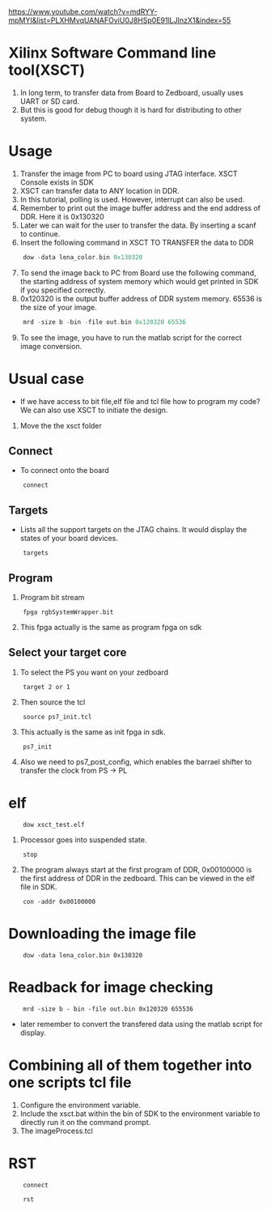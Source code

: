 https://www.youtube.com/watch?v=mdRYY-mpMYI&list=PLXHMvqUANAFOviU0J8HSp0E91lLJInzX1&index=55
# Xilinx Software Command line tool(XSCT)
1. In long term, to transfer data from Board to Zedboard, usually uses UART or SD card.
2. But this is good for debug though it is hard for distributing to other system.

# Usage
1. Transfer the image from PC to board using JTAG interface. XSCT Console exists in SDK
2. XSCT can transfer data to ANY location in DDR.
3. In this tutorial, polling is used. However, interrupt can also be used.
4. Remember to print out the image buffer address and the end address of DDR. Here it is 0x130320
5. Later we can wait for the user to transfer the data. By inserting a scanf to continue.
6. Insert the following command in XSCT TO TRANSFER the data to DDR
```C
    dow -data lena_color.bin 0x130320
```
7. To send the image back to PC from Board use the following command, the starting address of system memory which would get printed in SDK if you specified correctly.
8. 0x120320 is the output buffer address of DDR system memory. 65536 is the size of your image.
```C
    mrd -size b -bin -file out.bin 0x120320 65536
```
9. To see the image, you have to run the matlab script for the correct image conversion.

# Usual case
- If we have access to bit file,elf file and tcl file how to program my code? We can also use XSCT to initiate the design.

1. Move the the xsct folder

## Connect
- To connect onto the board
```
    connect
```

## Targets
- Lists all the support targets on the JTAG chains. It would display the states of your board devices.
```
    targets
```

## Program
1. Program bit stream
```
    fpga rgbSystemWrapper.bit
```
2. This fpga actually is the same as program fpga on sdk

## Select your target core
1. To select the PS you want on your zedboard
```
    target 2 or 1
```
2. Then source the tcl
```
    source ps7_init.tcl
```
3. This actually is the same as init fpga in sdk.
```
    ps7_init
```
4. Also we need to ps7_post_config, which enables the barrael shifter to transfer the clock from PS -> PL


# elf
```
    dow xsct_test.elf
```

1. Processor goes into suspended state.

```
    stop
```
2. The program always start at the first program of DDR, 0x00100000 is the first address of DDR in the zedboard. This can be viewed in the elf file in SDK.

```
    con -addr 0x00100000
```

# Downloading the image file
```
    dow -data lena_color.bin 0x130320
```

# Readback for image checking
```
    mrd -size b - bin -file out.bin 0x120320 655536
```
- later remember to convert the transfered data using the matlab script for display.

# Combining all of them together into one scripts tcl file
1. Configure the environment variable.
2. Include the xsct.bat within the bin of SDK to the environment variable to directly run it on the command prompt.
3. The imageProcess.tcl


# RST
```
    connect
```

```
    rst
```
